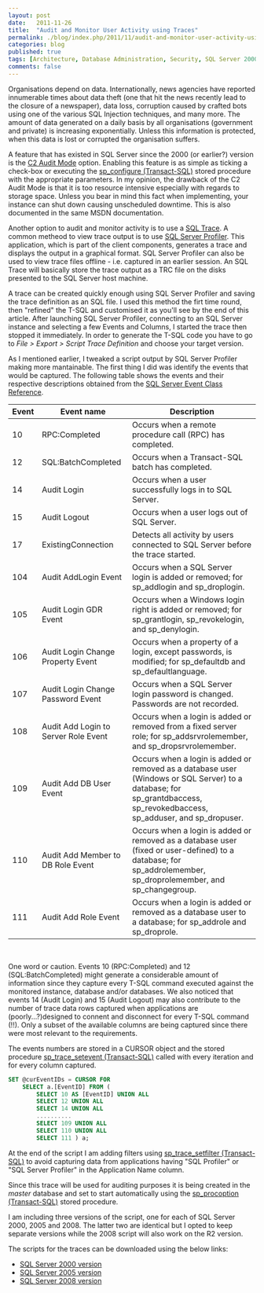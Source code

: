 ```yaml
---
layout: post
date:   2011-11-26
title:  "Audit and Monitor User Activity using Traces"
permalink: ./blog/index.php/2011/11/audit-and-monitor-user-activity-using-traces/
categories: blog
published: true
tags: [Architecture, Database Administration, Security, SQL Server 2000, SQL Server 2005, SQL Server 2008, SQL Server 2008 R2]
comments: false
---
```

Organisations depend on data. Internationally, news agencies have reported innumerable times about data theft (one that hit the news recently lead to the closure of a newspaper), data loss, corruption caused by crafted bots using one of the various SQL Injection techniques, and many more. The amount of data generated on a daily basis by all organisations (government and private) is increasing exponentially. Unless this information is protected, when this data is lost or corrupted the organisation suffers.

A feature that has existed in SQL Server since the 2000 (or earlier?) version is the [C2 Audit Mode](http://msdn.microsoft.com/en-us/library/ms187634.aspx) option. Enabling this feature is as simple as ticking a check-box or executing the [sp_configure (Transact-SQL)](http://msdn.microsoft.com/en-us/library/ms188787.aspx) stored procedure with the appropriate parameters. In my opinion, the drawback of the C2 Audit Mode is that it is too resource intensive especially with regards to storage space. Unless you bear in mind this fact when implementing, your instance can shut down causing unscheduled downtime. This is also documented in the same MSDN documentation.

Another option to audit and monitor activity is to use a [SQL Trace](http://msdn.microsoft.com/en-us/library/ms191006.aspx). A common metheod to view trace output is to use [SQL Server Profiler](http://msdn.microsoft.com/en-us/library/ms181091.aspx). This application, which is part of the client components, generates a trace and displays the output in a graphical format. SQL Server Profiler can also be used to view trace files offline - i.e. captured in an earlier session. An SQL Trace will basically store the trace output as a TRC file on the disks presented to the SQL Server host machine.

A trace can be created quickly enough using SQL Server Profiler and saving the trace definition as an SQL file. I used this method the firt time round, then "refined" the T-SQL and customised it as you'll see by the end of this article. After launching SQL Server Profiler, connecting to an SQL Server instance and selecting a few Events and Columns, I started the trace then stopped it immediately. In order to generate the T-SQL code you have to go to _File > Export > Script Trace Definition_ and choose your target version.

As I mentioned earlier, I tweaked a script output by SQL Server Profiler making more mantainable. The first thing I did was identify the events that would be captured. The following table shows the events and their respective descriptions obtained from the [SQL Server Event Class Reference](http://msdn.microsoft.com/en-us/library/ms175481.aspx).

Event | Event name | Description
----- | ---------- | -------------
10 | RPC:Completed | Occurs when a remote procedure call (RPC) has completed.
12 | SQL:BatchCompleted | Occurs when a Transact-SQL batch has completed.
14 | Audit Login | Occurs when a user successfully logs in to SQL Server.
15 | Audit Logout | Occurs when a user logs out of SQL Server.
17 | ExistingConnection | Detects all activity by users connected to SQL Server before the trace started.
104 | Audit AddLogin Event | Occurs when a SQL Server login is added or removed; for sp_addlogin and sp_droplogin.
105 | Audit Login GDR Event | Occurs when a Windows login right is added or removed; for sp_grantlogin, sp_revokelogin, and sp_denylogin.
106 | Audit Login Change Property Event | Occurs when a property of a login, except passwords, is modified; for sp_defaultdb and sp_defaultlanguage.
107 | Audit Login Change Password Event | Occurs when a SQL Server login password is changed. Passwords are not recorded.
108 | Audit Add Login to Server Role Event | Occurs when a login is added or removed from a fixed server role; for sp_addsrvrolemember, and sp_dropsrvrolemember.
109 | Audit Add DB User Event | Occurs when a login is added or removed as a database user (Windows or SQL Server) to a database; for sp_grantdbaccess, sp_revokedbaccess, sp_adduser, and sp_dropuser.
110 | Audit Add Member to DB Role Event | Occurs when a login is added or removed as a database user (fixed or user-defined) to a database; for sp_addrolemember, sp_droprolemember, and sp_changegroup.
111 | Audit Add Role Event | Occurs when a login is added or removed as a database user to a database; for sp_addrole and sp_droprole.
&nbsp;

One word or caution. Events 10 (RPC:Completed) and 12 (SQL:BatchCompleted) might generate a considerable amount of information since they capture every T-SQL command executed against the monitored instance, database and/or databases. We also noticed that events 14 (Audit Login) and 15 (Audit Logout) may also contribute to the number of trace data rows captured when applications are (poorly...?)designed to connent and disconnect for every T-SQL command (!!). Only a subset of the available columns are being captured since there were most relevant to the requirements.

The events numbers are stored in a CURSOR object and the stored procedure [sp_trace_setevent (Transact-SQL)](http://msdn.microsoft.com/en-us/library/ms186265.aspx) called with every iteration and for every column captured.

``` sql
SET @curEventIDs = CURSOR FOR
    SELECT a.[EventID] FROM (
        SELECT 10 AS [EventID] UNION ALL
        SELECT 12 UNION ALL
        SELECT 14 UNION ALL
        ..........
        SELECT 109 UNION ALL
        SELECT 110 UNION ALL
        SELECT 111 ) a;
```

At the end of the script I am adding filters using [sp_trace_setfilter (Transact-SQL)](http://msdn.microsoft.com/en-us/library/ms174404.aspx) to avoid capturing data from applications having "SQL Profiler" or "SQL Server Profiler" in the Application Name column.

Since this trace will be used for auditing purposes it is being created in the _master_ database and set to start automatically using the [sp_procoption (Transact-SQL)](http://msdn.microsoft.com/en-us/library/ms181720.aspx) stored procedure.

I am including three versions of the script, one for each of SQL Server 2000, 2005 and 2008. The latter two are identical but I opted to keep separate versions while the 2008 script will also work on the R2 version.

The scripts for the traces can be downloaded using the below links:

* [SQL Server 2000 version](/assets/article_files/2011/11/usp_trace_audit_2000.zip)
* [SQL Server 2005 version](/assets/article_files/2011/11/usp_trace_audit_2005.zip)
* [SQL Server 2008 version](/assets/article_files/2011/11/usp_trace_audit_2008.zip)

